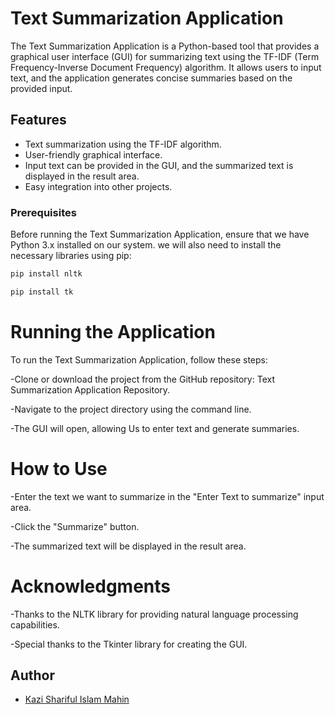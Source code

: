
# Text Summarization Application

The Text Summarization Application is a Python-based tool that provides a graphical user interface (GUI) for summarizing text using the TF-IDF (Term Frequency-Inverse Document Frequency) algorithm. It allows users to input text, and the application generates concise summaries based on the provided input.


## Features

- Text summarization using the TF-IDF algorithm.
- User-friendly graphical interface.
- Input text can be provided in the GUI, and the summarized text is displayed in the result area.
- Easy integration into other projects.


### Prerequisites

Before running the Text Summarization Application, ensure that we have Python 3.x installed on our system. we will also need to install the necessary libraries using pip:

```bash
pip install nltk
```
```bash
pip install tk
```
# Running the Application
To run the Text Summarization Application, follow these steps:

-Clone or download the project from the GitHub repository: Text Summarization Application Repository.

-Navigate to the project directory using the command line.

-The GUI will open, allowing Us to enter text and generate summaries.
# How to Use
-Enter the text we want to summarize in the "Enter Text to summarize" input area.

-Click the "Summarize" button.

-The summarized text will be displayed in the result area.
# Acknowledgments
-Thanks to the NLTK library for providing natural language processing capabilities.

-Special thanks to the Tkinter library for creating the GUI.
## Author

- [Kazi Shariful Islam Mahin](https://github.com/Mahin-RUET)




